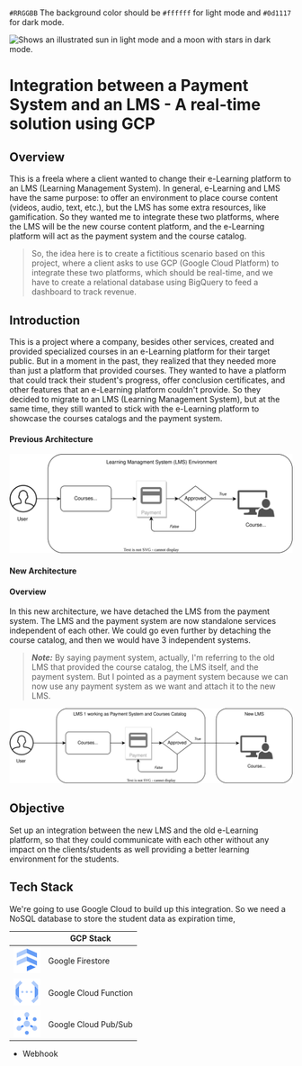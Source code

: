 # 
`#RRGGBB` The background color should be `#ffffff` for light mode and `#0d1117` for dark mode.

<picture>
  <source media="(prefers-color-scheme: dark)" srcset="https://user-images.githubusercontent.com/25423296/163456776-7f95b81a-f1ed-45f7-b7ab-8fa810d529fa.png">
  <source media="(prefers-color-scheme: light)" srcset="https://user-images.githubusercontent.com/25423296/163456779-a8556205-d0a5-45e2-ac17-42d089e3c3f8.png">
  <img alt="Shows an illustrated sun in light mode and a moon with stars in dark mode." src="https://user-images.githubusercontent.com/25423296/163456779-a8556205-d0a5-45e2-ac17-42d089e3c3f8.png">
</picture>


# **Integration between a Payment System and an LMS - A real-time solution using GCP**

## **Overview**
This is a freela where a client wanted to change their e-Learning platform to an LMS (Learning Management System). In general, e-Learning and LMS have the same purpose: to offer an environment to place course content (videos, audio, text, etc.), but the LMS has some extra resources, like gamification. So they wanted me to integrate these two platforms, where the LMS will be the new course content platform, and the e-Learning platform will act as the payment system and the course catalog.

> So, the idea here is to create a fictitious scenario based on this project, where a client asks to use GCP (Google Cloud Platform) to integrate these two platforms, which should be real-time, and we have to create a relational database using BigQuery to feed a dashboard to track revenue.




## **Introduction**
This is a project where a company, besides other services, created and provided specialized courses in an e-Learning platform for their target public. But in a moment in the past, they realized that they needed more than just a platform that provided courses. They wanted to have a platform that could track their student's progress, offer conclusion certificates, and other features that an e-Learning platform couldn't provide. So they decided to migrate to an LMS (Learning Management System), but at the same time, they still wanted to stick with the e-Learning platform to showcase the courses catalogs and the payment system.

#### **Previous Architecture**

[![](./img/architecture_1.drawio.svg)](#Previous-Architecture)


#### **New Architecture**

#### **Overview**
In this new architecture, we have detached the LMS from the payment system. The LMS and the payment system are now standalone services independent of each other. We could go even further by detaching the course catalog, and then we would have 3 independent systems. 

> **_Note:_** By saying payment system, actually, I'm referring to the old LMS that provided the course catalog, the LMS itself, and the payment system. But I pointed as a payment system because we can now use any payment system as we want and attach it to the new LMS.

[![](./img/architecture_2.drawio.svg)](#New-Architecture)


## **Objective**
Set up an integration between the new LMS and the old e-Learning platform, so that they could communicate with each other without any impact on the clients/students as well providing a better learning environment for the students.

## **Tech Stack**
We're going to use Google Cloud to build up this integration. So we need a NoSQL database to store the student data as expiration time, 

|  | GCP Stack  | 
| --- | --- |
| [![](./img/firestore.svg)](#New-Architecture) | Google Firestore |
| [![](./img/cloud_functions.svg)](#New-Architecture) | Google Cloud Function |
| [![](./img/pubsub.svg)](#New-Architecture) | Google Cloud Pub/Sub |


- Webhook
